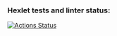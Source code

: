 ### Hexlet tests and linter status:
[![Actions Status](https://github.com/DarkDan93/qa-engineer-project-85/actions/workflows/hexlet-check.yml/badge.svg)](https://github.com/DarkDan93/qa-engineer-project-85/actions)
